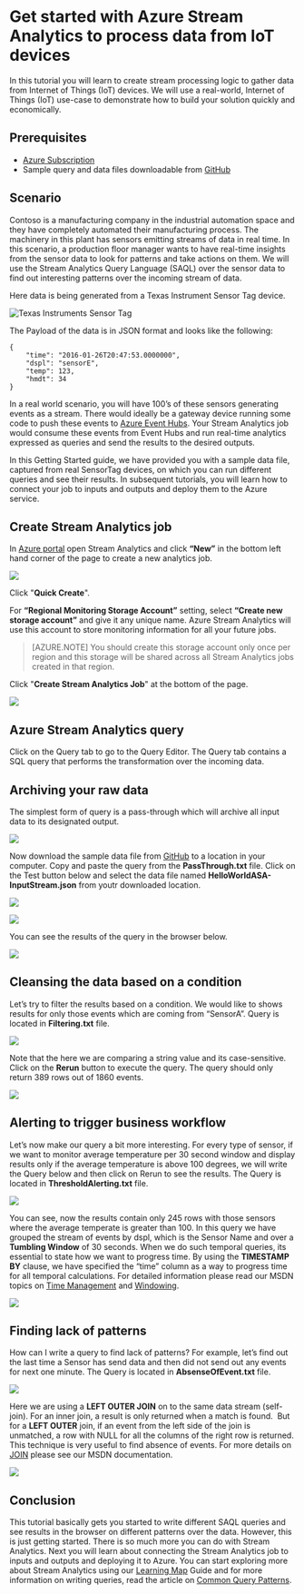 <properties
	pageTitle="Get started with Azure Stream Analytics to process data from IoT devices. | Stream Analytics"
	description="IoT sensor tags and data streams with stream analytics and real-time data processing"
	services="stream-analytics"
	documentationCenter=""
	authors="jeffstokes72"
	manager="paulettm"
	editor="cgronlun"
/>

<tags 
	ms.service="stream-analytics" 
	ms.devlang="na" 
	ms.topic="hero-article" 
	ms.tgt_pltfrm="na" 
	ms.workload="data-services" 
	ms.date="07/27/2016"
	ms.author="jeffstok"
/>

# Get started with Azure Stream Analytics to process data from IoT devices

In this tutorial you will learn to create stream processing logic to gather data from Internet of Things (IoT) devices. We will use a real-world, Internet of Things (IoT) use-case to demonstrate how to build your solution quickly and economically.

## Prerequisites

-   [Azure Subscription](https://azure.microsoft.com/pricing/free-trial/)
-   Sample query and data files downloadable from [GitHub](https://github.com/Azure/azure-stream-analytics/tree/master/Samples/GettingStarted)

## Scenario

Contoso is a manufacturing company in the industrial automation space and they have completely automated their manufacturing process. The machinery in this plant has sensors emitting streams of data in real time. In this scenario, a production floor manager wants to have real-time insights from the sensor data to look for patterns and take actions on them. We will use the Stream Analytics Query Language (SAQL) over the sensor data to find out interesting patterns over the incoming stream of data.

Here data is being generated from a Texas Instrument Sensor Tag device.

![Texas Instruments Sensor Tag](./media/stream-analytics-get-started-with-iot-devices/stream-analytics-get-started-with-iot-devices-01.jpg)

The Payload of the data is in JSON format and looks like the following:

    
	{
    	"time": "2016-01-26T20:47:53.0000000",  
	    "dspl": "sensorE",  
    	"temp": 123,  
	    "hmdt": 34  
	}  
    
In a real world scenario, you will have 100’s of these sensors generating events as a stream. There would ideally be a gateway device running some code to push these events to [Azure Event Hubs](https://azure.microsoft.com/services/event-hubs/). Your Stream Analytics job would consume these events from Event Hubs and run real-time analytics expressed as queries and send the results to the desired outputs.

In this Getting Started guide, we have provided you with a sample data file, captured from real SensorTag devices, on which you can run different queries and see their results. In subsequent tutorials, you will learn how to connect your job to inputs and outputs and deploy them to the Azure service.

## Create Stream Analytics job

In [Azure portal](http://manage.windowsazure.com) open Stream Analytics and click **“New”** in the bottom left hand corner of the page to create a new analytics job.

![](./media/stream-analytics-get-started-with-iot-devices/stream-analytics-get-started-with-iot-devices-02.png)

Click "**Quick Create**".

For **“Regional Monitoring Storage Account”** setting, select **“Create new storage account”** and give it any unique name. Azure Stream Analytics will use this account to store monitoring information for all your future jobs.

> [AZURE.NOTE] You should create this storage account only once per region and this storage will be shared across all Stream Analytics jobs created in that region.

Click "**Create Stream Analytics Job**" at the bottom of the page.

![](./media/stream-analytics-get-started-with-iot-devices/stream-analytics-get-started-with-iot-devices-03.jpg)

## Azure Stream Analytics query

Click on the Query tab to go to the Query Editor. The Query tab contains a SQL query that performs the transformation over the incoming data.

## Archiving your raw data

The simplest form of query is a pass-through which will archive all input data to its designated output.

![](./media/stream-analytics-get-started-with-iot-devices/stream-analytics-get-started-with-iot-devices-04.png)

Now download the sample data file from [GitHub](https://github.com/Azure/azure-stream-analytics/tree/master/Samples/GettingStarted) to a location in your computer. Copy and paste the query from the **PassThrough.txt** file. Click on the Test button below and select the data file named **HelloWorldASA-InputStream.json** from youtr downloaded location.

![](./media/stream-analytics-get-started-with-iot-devices/stream-analytics-get-started-with-iot-devices-05.png)

![](./media/stream-analytics-get-started-with-iot-devices/stream-analytics-get-started-with-iot-devices-06.png)

You can see the results of the query in the browser below.

![](./media/stream-analytics-get-started-with-iot-devices/stream-analytics-get-started-with-iot-devices-07.png)

## Cleansing the data based on a condition

Let’s try to filter the results based on a condition. We would like to shows results for only those events which are coming from “SensorA”. Query is located in **Filtering.txt** file.

![](./media/stream-analytics-get-started-with-iot-devices/stream-analytics-get-started-with-iot-devices-08.png)

Note that the here we are comparing a string value and its case-sensitive. Click on the **Rerun** button to execute the query. The query should only return 389 rows out of 1860 events.

![](./media/stream-analytics-get-started-with-iot-devices/stream-analytics-get-started-with-iot-devices-09.png)

## Alerting to trigger business workflow

Let’s now make our query a bit more interesting. For every type of sensor, if we want to monitor average temperature per 30 second window and display results only if the average temperature is above 100 degrees, we will write the Query below and then click on Rerun to see the results. The Query is located in **ThresholdAlerting.txt** file.

![](./media/stream-analytics-get-started-with-iot-devices/stream-analytics-get-started-with-iot-devices-10.png)

You can see, now the results contain only 245 rows with those sensors where the average temperate is greater than 100. In this query we have grouped the stream of events by dspl, which is the Sensor Name and over a **Tumbling Window** of 30 seconds. When we do such temporal queries, its essential to state how we want to progress time. By using the **TIMESTAMP BY** clause, we have specified the “time” column as a way to progress time for all temporal calculations. For detailed information please read our MSDN topics on [Time Management](https://msdn.microsoft.com/library/azure/mt582045.aspx) and [Windowing](https://msdn.microsoft.com/library/azure/dn835019.aspx).

![](./media/stream-analytics-get-started-with-iot-devices/stream-analytics-get-started-with-iot-devices-11.png)

## Finding lack of patterns

How can I write a query to find lack of patterns? For example, let’s find out the last time a Sensor has send data and then did not send out any events for next one minute. The Query is located in **AbsenseOfEvent.txt** file.

![](./media/stream-analytics-get-started-with-iot-devices/stream-analytics-get-started-with-iot-devices-12.png)

Here we are using a **LEFT OUTER JOIN** on to the same data stream (self-join). For an inner join, a result is only returned when a match is found.  But for a **LEFT OUTER** join, if an event from the left side of the join is unmatched, a row with NULL for all the columns of the right row is returned. This technique is very useful to find absence of events. For more details on [JOIN](https://msdn.microsoft.com/library/azure/dn835026.aspx) please see our MSDN documentation.

![](./media/stream-analytics-get-started-with-iot-devices/stream-analytics-get-started-with-iot-devices-13.png)

## Conclusion

This tutorial basically gets you started to write different SAQL queries and see results in the browser on different patterns over the data. However, this is just getting started. There is so much more you can do with Stream Analytics. Next you will learn about connecting the Stream Analytics job to inputs and outputs and deploying it to Azure. You can start exploring more about Stream Analytics using our [Learning Map](https://azure.microsoft.com/documentation/learning-paths/stream-analytics/) Guide and for more information on writing queries, read the article on [Common Query Patterns](./stream-analytics-stream-analytics-query-patterns.md#query-example-detect-the-absence-of-events).
